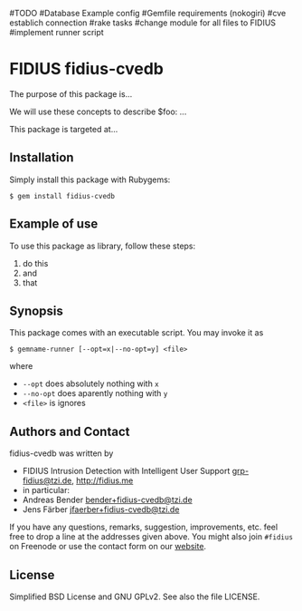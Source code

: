 



#TODO
#Database Example config
#Gemfile requirements (nokogiri)
#cve establich connection
#rake tasks
#change module for all files to FIDIUS
#implement runner script




# FIDIUS fidius-cvedb

The purpose of this package is...

We will use these concepts to describe $foo: ...

This package is targeted at...


## Installation

Simply install this package with Rubygems:

    $ gem install fidius-cvedb


## Example of use

To use this package as library, follow these steps:

1. do this
2. and
3. that


## Synopsis

This package comes with an executable script. You may invoke it as

    $ gemname-runner [--opt=x|--no-opt=y] <file>

where

* `--opt` does absolutely nothing with `x`
* `--no-opt` does aparently nothing with `y`
* `<file>` is ignores


## Authors and Contact

fidius-cvedb was written by

* FIDIUS Intrusion Detection with Intelligent User Support
  <grp-fidius@tzi.de>, <http://fidius.me>
* in particular:
 * Andreas Bender <bender+fidius-cvedb@tzi.de>
 * Jens Färber <jfaerber+fidius-cvedb@tzi.de>

If you have any questions, remarks, suggestion, improvements,
etc. feel free to drop a line at the addresses given above.
You might also join `#fidius` on Freenode or use the contact
form on our [website](http://fidius.me/en/contact).


## License

Simplified BSD License and GNU GPLv2. See also the file LICENSE.
